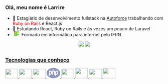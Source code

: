 ### Olá, meu nome é Larrire
- 🔭 Estagiário de desenvolvimento fullstack na <a target="blank" href="https://www.instagram.com/autoforcebr/">Autoforce</a> trabalhando com <span style="color: red">Ruby on Rails</span> e React.js
- 🎯 Estudando React, Ruby on Rails e às vezes um pouco de Laravel
- <img height="16" width="20" style="padding: 0 2px;" src="https://github.com/Larrire/Larrire/blob/main/image2vector.svg"> Formado em informática para internet pelo IFRN

<div align="center">
  <a href="https://github.com/larrire">
  <img height="180em" src="https://github-readme-stats.vercel.app/api?username=larrire&show_icons=true&theme=dracula&include_all_commits=true&count_private=true&title_color=87CEFA"/>
  <img height="180em" src="https://github-readme-stats.vercel.app/api/top-langs/?username=larrire&layout=compact&langs_count=7&theme=dracula&title_color=87CEFA"/>
</div>

##
  
### Tecnologias que conheço
<div>
  <img height="30" width="40" src="https://cdn.jsdelivr.net/gh/devicons/devicon/icons/html5/html5-original.svg" />
  <img height="30" width="40" src="https://cdn.jsdelivr.net/gh/devicons/devicon/icons/css3/css3-original.svg" />
  <img height="30" width="40" src="https://cdn.jsdelivr.net/gh/devicons/devicon/icons/javascript/javascript-original.svg" />
  <img height="33" width="43" src="https://github.com/Larrire/Larrire/blob/main/php-logo.svg" />
  <img height="30" width="40" src="https://cdn.jsdelivr.net/gh/devicons/devicon/icons/ruby/ruby-plain.svg" />
  <img height="33" width="40" src="https://cdn.jsdelivr.net/gh/devicons/devicon/icons/react/react-original.svg" />
  <img height="30" width="40" src="https://cdn.jsdelivr.net/gh/devicons/devicon/icons/laravel/laravel-plain.svg" />
  <img height="33" width="40" src="https://cdn.jsdelivr.net/gh/devicons/devicon/icons/rails/rails-plain.svg" />  
</div>

  
<!--
**Larrire/Larrire** is a ✨ _special_ ✨ repository because its `README.md` (this file) appears on your GitHub profile.
https://github.com/Larrire/Larrire/blob/main/PHP-logo.svg.png
Here are some ideas to get you started:

- 🔭 I’m currently working on ...
- 🌱 I’m currently learning ...
- 👯 I’m looking to collaborate on ...
- 🤔 I’m looking for help with ...
- 💬 Ask me about ...
- 📫 How to reach me: ...
- 😄 Pronouns: ...
- ⚡ Fun fact: ...
-->
